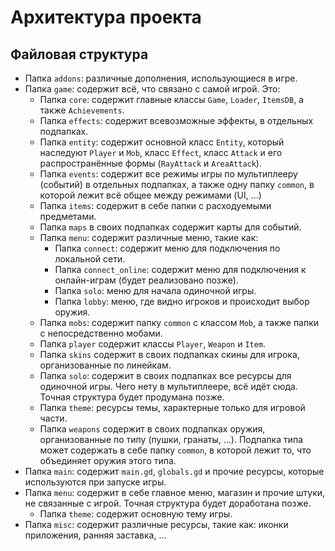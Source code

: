 # Архитектура проекта

## Файловая структура

 - Папка `addons`: различные дополнения, использующиеся в игре.
 - Папка `game`: содержит всё, что связано с самой игрой. Это:
    - Папка `core`: содержит главные классы `Game`, `Loader`, `ItemsDB`, а также `Achievements`.
    - Папка `effects`: содержит всевозможные эффекты, в отдельных подпапках.
    - Папка `entity`: содержит основной класс `Entity`, который наследуют `Player` и `Mob`, класс `Effect`, класс `Attack` и его распространённые формы (`RayAttack` и `AreaAttack`).
    - Папка `events`: содержит все режимы игры по мультиплееру (событий) в отдельных подпапках, а также одну папку `common`, в которой лежит всё общее между режимами (UI, ...)
    - Папка `items`: содержит в себе папки с расходуемыми предметами.
    - Папка `maps` в своих подпапках содержит карты для событий.
    - Папка `menu`: содержит различные меню, такие как:
        - Папка `connect`: содержит меню для подключения по локальной сети.
        - Папка `connect_online`: содержит меню для подключения к онлайн-играм (будет реализовано позже).
        - Папка `solo`: меню для начала одиночной игры.
        - Папка `lobby`: меню, где видно игроков и происходит выбор оружия.
    - Папка `mobs`: содержит папку `common` с классом `Mob`, а также папки с непосредственно мобами.
    - Папка `player` содержит классы `Player`, `Weapon` и `Item`.
    - Папка `skins` содержит в своих подпапках скины для игрока, организованные по линейкам.
    - Папка `solo`: содержит в своих подпапках все ресурсы для одиночной игры. Чего нету в мультиплеере, всё идёт сюда. Точная структура будет продумана позже.
    - Папка `theme`: ресурсы темы, характерные только для игровой части.
    - Папка `weapons` содержит в своих подпапках оружия, организованные по типу (пушки, гранаты, ...). Подпапка типа может содержать в себе папку `common`, в которой лежит то, что объединяет оружия этого типа.
 - Папка `main`: содержит `main.gd`, `globals.gd` и прочие ресурсы, которые используются при запуске игры.
 - Папка `menu`: содержит в себе главное меню, магазин и прочие штуки, не связанные с игрой. Точная структура будет доработана позже.
    - Папка `theme`: содержит основную тему игры.
 - Папка `misc`: содержит различные ресурсы, такие как: иконки приложения, ранняя заставка, ...